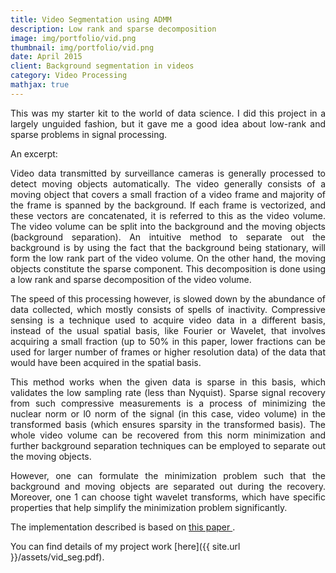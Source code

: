 ```yaml
---
title: Video Segmentation using ADMM
description: Low rank and sparse decomposition
image: img/portfolio/vid.png
thumbnail: img/portfolio/vid.png
date: April 2015
client: Background segmentation in videos
category: Video Processing
mathjax: true
---
```

<p style='text-align: justify;'>
This was my starter kit to the world of data science. I did this project in a largely unguided fashion, but it gave me a good idea about low-rank and sparse problems in signal processing.</p>

An excerpt:

<p style='text-align: justify;'>
Video data transmitted by surveillance cameras is generally processed to detect
moving objects automatically. The video generally consists of a moving object that covers a small fraction of a video frame and majority of the frame is spanned by the background. If each frame is vectorized, and these vectors are concatenated, it is referred to this as the video volume. The video volume can be split into the background and the moving objects (background separation). An intuitive method to separate out the background is by using the fact that the background being stationary, will form the low rank part of the video volume. On the other hand, the moving objects constitute the sparse component. This decomposition is done using a low rank and sparse decomposition of the video volume.</p>

<p style='text-align: justify;'>
The speed of this processing however, is slowed down by the abundance of data
collected, which mostly consists of spells of inactivity. Compressive sensing is a technique used to acquire video data in a different basis, instead of the usual spatial basis, like Fourier or Wavelet, that involves acquiring a small fraction (up to 50% in this paper, lower fractions can be used for larger number of frames or higher resolution data) of the data that would have been acquired in the spatial basis.</p>

<p style='text-align: justify;'>
This method works when the given data is sparse in this basis, which validates the low sampling rate (less than Nyquist). Sparse signal recovery from such compressive measurements is a process of minimizing the nuclear norm or l0 norm of the signal (in this case, video volume) in the transformed basis (which ensures sparsity in the transformed basis). The whole video volume can be recovered from this norm minimization and further background separation techniques can be employed to separate out the moving objects.</p>

<p style='text-align: justify;'>
However, one can formulate the minimization problem such that the background
and moving objects are separated out during the recovery. Moreover, one
1
can choose tight wavelet transforms, which have specific properties that help simplify the minimization problem significantly. </p>

The implementation described is based on <a target="_blank" href='https://arxiv.org/abs/1302.1942'> this paper </a>. 

You can find details of my project work [here]({{ site.url }}/assets/vid_seg.pdf). 
